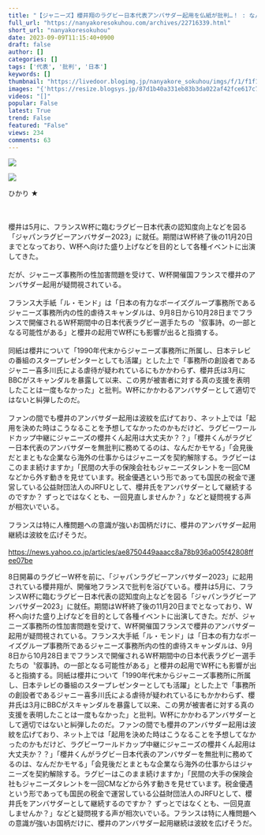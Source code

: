 ```yaml
---
title: "【ジャニーズ】櫻井翔のラグビー日本代表アンバサダー起用を仏紙が批判…！ : なんやこれ速報"
full_url: "https://nanyakoresokuhou.com/archives/22716339.html"
short_url: "nanyakoresokuhou"
date: 2023-09-09T11:15:40+0900
draft: false
author: []
categories: []
tags: ['代表', '批判', '日本']
keywords: []
thumbnail: "https://livedoor.blogimg.jp/nanyakore_sokuhou/imgs/f/1/f1f15bb5.png"
images: "{'https://resize.blogsys.jp/87d1b40a331eb83b3da022af42fce617c72100fd/crop1/120x120_ffffff/https://livedoor.blogimg.jp/nanyakore_sokuhou/imgs/0/a/0a819992.jpg', 'https://livedoor.blogimg.jp/nanyakore_sokuhou/imgs/c/b/cbe06015.jpg', 'https://parts.blog.livedoor.jp/img/comment2/face_01.svg', 'https://livedoor.blogimg.jp/nanyakore_sokuhou/imgs/f/1/f1f15bb5.png', 'https://resize.blogsys.jp/b508d12d5f87fb853b287c7f1c4a818a2047e2ef/crop8/120x120/https://livedoor.blogimg.jp/nanyakore_sokuhou/imgs/b/2/b275c342.png', 'https://resize.blogsys.jp/2e30a275f025be2d131714d1014e6c034cd9ab89/crop8/120x120/https://livedoor.blogimg.jp/nanyakore_sokuhou/imgs/6/9/69698da1.png', 'https://parts.blog.livedoor.jp/img/comment2/face_02.svg', 'https://resize.blogsys.jp/41de4adf0e2094cf7a9f09b80bbff0278f32bfdc/crop1/120x120_ffffff/https://livedoor.blogimg.jp/nanyakore_sokuhou/imgs/a/f/af7e023c.jpg', 'https://parts.blog.livedoor.jp/img/comment2/face_04.svg', 'https://resize.blogsys.jp/1009836f46d24ad8c40ff164ffac84f1c2316ac0/crop1/120x120_ffffff/https://livedoor.blogimg.jp/nanyakore_sokuhou/imgs/a/3/a33b65ef.jpg', 'https://resize.blogsys.jp/921d813728f6a660511f76cacec9b012325a5f72/crop8/120x120/https://livedoor.blogimg.jp/nanyakore_sokuhou/imgs/f/1/f1b6c3bc.png', 'https://parts.blog.livedoor.jp/img/usr/ver06_km_matomegray_3c/icon_rss.png', 'https://pbs.twimg.com/profile_images/1510135486186409985/Hn6Oq3AT_bigger.jpg', 'https://resize.blogsys.jp/e995aec6222f5788f8f8dd37d2ee48072237e991/crop8/120x120/https://livedoor.blogimg.jp/nanyakore_sokuhou/imgs/2/8/28ba7f99-s.png', 'https://resize.blogsys.jp/b2f49cc00120489257a7c1fb677d7ca54a14ac0e/crop1/120x120_ffffff/https://livedoor.blogimg.jp/nanyakore_sokuhou/imgs/6/2/629c5c0e.jpg', 'https://resize.blogsys.jp/4cc77b63b394ce49d27dae4c7468498b7aa881ed/crop8/120x120/https://livedoor.blogimg.jp/nanyakore_sokuhou/imgs/c/7/c77b2fff-s.png', 'https://livedoor.blogimg.jp/nanyakore_sokuhou/imgs/9/6/96727f84.png', 'https://parts.blog.livedoor.jp/img/usr/default_2012/common/to_pagetop.png', 'https://t.blog.livedoor.jp/u.gif', 'https://resize.blogsys.jp/289817b66b001bbe4fdbf9e94b3df44f2d54fc36/crop8/120x120/https://livedoor.blogimg.jp/nanyakore_sokuhou/imgs/f/c/fc0be691.png', 'https://parts.blog.livedoor.jp/img/comment2/face_03.svg', 'https://resize.blogsys.jp/6104d5b67b105ff61a78658091bb40737353d092/crop1/120x120_ffffff/https://livedoor.blogimg.jp/nanyakore_sokuhou/imgs/4/3/43866a1b.jpg', 'https://resize.blogsys.jp/158767b148b5aa13f4b1c266819b102a77c24865/crop1/120x120_ffffff/https://livedoor.blogimg.jp/nanyakore_sokuhou/imgs/c/b/cbe06015.jpg', 'https://resize.blogsys.jp/5eb06a7634fc400ddf3c892d68987a98a30a4f7b/crop8/120x120/https://livedoor.blogimg.jp/nanyakore_sokuhou/imgs/9/c/9c3bc1b2.png', 'https://resize.blogsys.jp/73493ac7083cdcba85ad09ea84c87105d760398c/crop1/120x120_ffffff/https://livedoor.blogimg.jp/nanyakore_sokuhou/imgs/d/c/dc20bcbb.jpg', 'https://resize.blogsys.jp/cba6300fb95e2d56abcd44e76e2fd7f5fab9351e/crop1/120x120_ffffff/https://livedoor.blogimg.jp/nanyakore_sokuhou/imgs/0/1/01d62aff.jpg', 'https://resize.blogsys.jp/30b80b0eacd1fa086d5f86e150e60eb3ea5192bb/crop8/120x120/https://livedoor.blogimg.jp/nanyakore_sokuhou/imgs/f/1/f1f15bb5.png', 'https://resize.blogsys.jp/4b04c65a7f166d9a05463b429290c120c96a1861/crop8/120x120/https://livedoor.blogimg.jp/nanyakore_sokuhou/imgs/0/6/06d4d5d2.png', 'https://resize.blogsys.jp/8925b611c5ffdb164728f4b49eb1082325f329c5/crop1/120x120_ffffff/https://livedoor.blogimg.jp/nanyakore_sokuhou/imgs/e/7/e7577bf4.jpg', 'https://parts.blog.livedoor.jp/img/comment2/face_05.svg', 'https://parts.blog.livedoor.jp/img/usr/default_2012/common/icon_facemark.png', 'https://resize.blogsys.jp/101c9ecb4a7bdfb13d54eb64cdb01fbbc656b23c/crop8/120x120/https://livedoor.blogimg.jp/nanyakore_sokuhou/imgs/6/7/67073920.png'}"
videos: "[]"
popular: False
latest: True
trend: False
featured: "False"
views: 234
comments: 63
---
```


![](https://livedoor.blogimg.jp/nanyakore_sokuhou/imgs/f/1/f1f15bb5.png)

![]([])

<div><p>ひかり ★ </p><br> <br> 櫻井は5月に、フランスW杯に臨むラグビー日本代表の認知度向上などを図る「ジャパンラグビーアンバサダー2023」に就任。期間はW杯終了後の11月20日までとなっており、W杯へ向けた盛り上げなどを目的として各種イベントに出演してきた。 <br> <br> だが、ジャニーズ事務所の性加害問題を受けて、W杯開催国フランスで櫻井のアンバサダー起用が疑問視されている。 <br> <br> フランス大手紙「ル・モンド」は「日本の有力なボーイズグループ事務所であるジャニーズ事務所内の性的虐待スキャンダルは、9月8日から10月28日までフランスで開催されるW杯期間中の日本代表ラグビー選手たちの〝叙事詩〟の一部となる可能性がある」と櫻井の起用でW杯にも影響が出ると指摘する。 <br> <br> 同紙は櫻井について「1990年代末からジャニーズ事務所に所属し、日本テレビの番組のスタープレゼンターとしても活躍」とした上で「事務所の創設者であるジャニー喜多川氏による虐待が疑われているにもかかわらず、櫻井氏は3月にBBCがスキャンダルを暴露して以来、この男が被害者に対する真の支援を表明したことは一度もなかった」と批判。W杯にかかわるアンバサダーとして適切ではないと糾弾したのだ。 <br> <br> ファンの間でも櫻井のアンバサダー起用は波紋を広げており、ネット上では「起用を決めた時はこうなることを予想してなかったのかもだけど、ラグビーワールドカップ中継にジャニーズの櫻井くん起用は大丈夫か？？」「櫻井くんがラグビー日本代表のアンバサダーを無批判に務めてるのは、なんだかモヤる」「会見後だとまともな企業なら海外の仕事からはジャニーズを契約解除する。ラグビーはこのまま続けますか」「民間の大手の保険会社もジャニーズタレントを一回CMなどから外す動きを見せています。税金優遇という形であっても国民の税金で運営している公益財団法人のJRFUとして、櫻井氏をアンバサダーとして継続するのですか？ ずっとではなくとも、一回見直しませんか？」などと疑問視する声が相次いでいる。 <br> <br> フランスは特に人権問題への意識が強いお国柄だけに、櫻井のアンバサダー起用継続は波紋を広げそうだ。 <br> <br> <a href='https://news.yahoo.co.jp/articles/ae8750449aaacc8a78b936a005f42808ffee07be' target='_blank'>https://news.yahoo.co.jp/articles/ae8750449aaacc8a78b936a005f42808ffee07be</a> <p>8日開幕のラグビーW杯を前に、「ジャパンラグビーアンバサダー2023」に起用されている櫻井翔が、開催地フランスで批判を浴びている。櫻井は5月に、フランスW杯に臨むラグビー日本代表の認知度向上などを図る「ジャパンラグビーアンバサダー2023」に就任。期間はW杯終了後の11月20日までとなっており、W杯へ向けた盛り上げなどを目的として各種イベントに出演してきた。だが、ジャニーズ事務所の性加害問題を受けて、W杯開催国フランスで櫻井のアンバサダー起用が疑問視されている。フランス大手紙「ル・モンド」は「日本の有力なボーイズグループ事務所であるジャニーズ事務所内の性的虐待スキャンダルは、9月8日から10月28日までフランスで開催されるW杯期間中の日本代表ラグビー選手たちの〝叙事詩〟の一部となる可能性がある」と櫻井の起用でW杯にも影響が出ると指摘する。同紙は櫻井について「1990年代末からジャニーズ事務所に所属し、日本テレビの番組のスタープレゼンターとしても活躍」とした上で「事務所の創設者であるジャニー喜多川氏による虐待が疑われているにもかかわらず、櫻井氏は3月にBBCがスキャンダルを暴露して以来、この男が被害者に対する真の支援を表明したことは一度もなかった」と批判。W杯にかかわるアンバサダーとして適切ではないと糾弾したのだ。ファンの間でも櫻井のアンバサダー起用は波紋を広げており、ネット上では「起用を決めた時はこうなることを予想してなかったのかもだけど、ラグビーワールドカップ中継にジャニーズの櫻井くん起用は大丈夫か？？」「櫻井くんがラグビー日本代表のアンバサダーを無批判に務めてるのは、なんだかモヤる」「会見後だとまともな企業なら海外の仕事からはジャニーズを契約解除する。ラグビーはこのまま続けますか」「民間の大手の保険会社もジャニーズタレントを一回CMなどから外す動きを見せています。税金優遇という形であっても国民の税金で運営している公益財団法人のJRFUとして、櫻井氏をアンバサダーとして継続するのですか？ ずっとではなくとも、一回見直しませんか？」などと疑問視する声が相次いでいる。フランスは特に人権問題への意識が強いお国柄だけに、櫻井のアンバサダー起用継続は波紋を広げそうだ。</p></div>